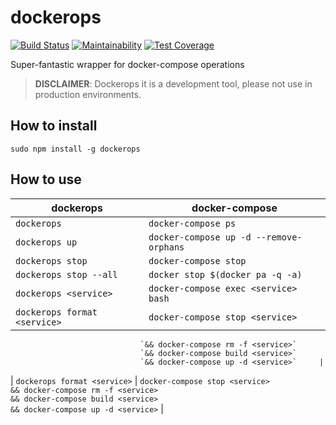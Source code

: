 # dockerops

[![Build Status](https://travis-ci.org/javanile-bot/dockerops.svg?branch=master)](https://travis-ci.org/javanile-bot/dockerops)
[![Maintainability](https://api.codeclimate.com/v1/badges/0d76f0f853fa588d8a53/maintainability)](https://codeclimate.com/github/javanile-bot/dockerops/maintainability)
[![Test Coverage](https://api.codeclimate.com/v1/badges/0d76f0f853fa588d8a53/test_coverage)](https://codeclimate.com/github/javanile-bot/dockerops/test_coverage)

Super-fantastic wrapper for docker-compose operations

> **DISCLAIMER**: Dockerops it is a development tool, please not use in production environments.

## How to install

```
sudo npm install -g dockerops
```

## How to use

|  dockerops                   |  docker-compose                         |
|------------------------------|-----------------------------------------|
| `dockerops`                  | `docker-compose ps`                     |
| `dockerops up`               | `docker-compose up -d --remove-orphans` |
| `dockerops stop`             | `docker-compose stop`                   |
| `dockerops stop --all`       | `docker stop $(docker pa -q -a)`        |
| `dockerops <service>`        | `docker-compose exec <service> bash`    |
| `dockerops format <service>` | `docker-compose stop <service>`          
                                 `&& docker-compose rm -f <service>`      
                                 `&& docker-compose build <service>`      
                                 `&& docker-compose up -d <service>`     |
| `dockerops format <service>` | `docker-compose stop <service>`          
                                 `&& docker-compose rm -f <service>`      
                                 `&& docker-compose build <service>`      
                                 `&& docker-compose up -d <service>`     |
